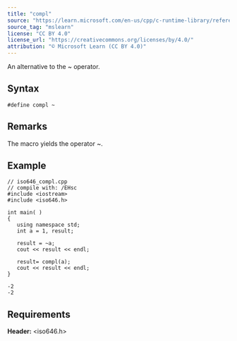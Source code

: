 ```yaml
---
title: "compl"
source: "https://learn.microsoft.com/en-us/cpp/c-runtime-library/reference/compl?view=msvc-170"
source_tag: "mslearn"
license: "CC BY 4.0"
license_url: "https://creativecommons.org/licenses/by/4.0/"
attribution: "© Microsoft Learn (CC BY 4.0)"
---
```

An alternative to the ~ operator.

## Syntax

```
#define compl ~
```

## Remarks

The macro yields the operator ~.

## Example

```
// iso646_compl.cpp
// compile with: /EHsc
#include <iostream>
#include <iso646.h>

int main( )
{
   using namespace std;
   int a = 1, result;

   result = ~a;
   cout << result << endl;

   result= compl(a);
   cout << result << endl;
}
```

```
-2
-2
```

## Requirements

**Header:** <iso646.h>
